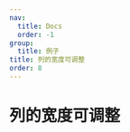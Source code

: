 ```yaml
---
nav:
  title: Docs
  order: -1
group:
  title: 例子
title: 列的宽度可调整
order: 8
---
```


# 列的宽度可调整

<code src="../../../src/header-resizable.tsx" title="列的宽度可调整" desc="可改变表格列的宽度信息" />
